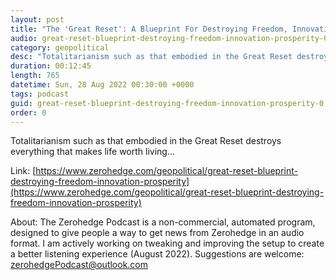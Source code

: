 ```yaml
---
layout: post
title: "The 'Great Reset': A Blueprint For Destroying Freedom, Innovation, &amp; Prosperity"
audio: great-reset-blueprint-destroying-freedom-innovation-prosperity-0
category: geopolitical
desc: "Totalitarianism such as that embodied in the Great Reset destroys everything that makes life worth living..."
duration: 00:12:45
length: 765
datetime: Sun, 28 Aug 2022 00:30:00 +0000
tags: podcast
guid: great-reset-blueprint-destroying-freedom-innovation-prosperity-0
order: 0
---
```

Totalitarianism such as that embodied in the Great Reset destroys everything that makes life worth living...

Link: [https://www.zerohedge.com/geopolitical/great-reset-blueprint-destroying-freedom-innovation-prosperity](https://www.zerohedge.com/geopolitical/great-reset-blueprint-destroying-freedom-innovation-prosperity)

About: The Zerohedge Podcast is a non-commercial, automated program, designed to give people a way to get news from Zerohedge in an audio format.  I am actively working on tweaking and improving the setup to create a better listening experience (August 2022).  Suggestions are welcome: [zerohedgePodcast@outlook.com](mailto:zerohedgePodcast@outlook.com)